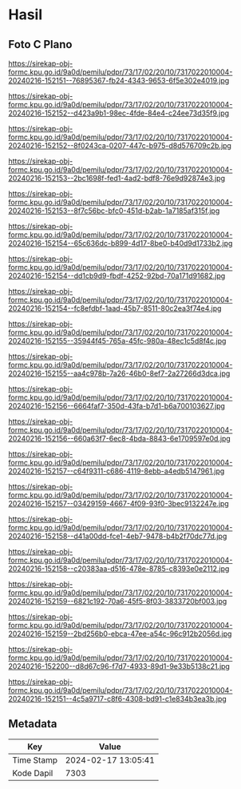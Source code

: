 # Hasil

## Foto C Plano

https://sirekap-obj-formc.kpu.go.id/9a0d/pemilu/pdpr/73/17/02/20/10/7317022010004-20240216-152151--76895367-fb24-4343-9653-6f5e302e4019.jpg

https://sirekap-obj-formc.kpu.go.id/9a0d/pemilu/pdpr/73/17/02/20/10/7317022010004-20240216-152152--d423a9b1-98ec-4fde-84e4-c24ee73d35f9.jpg

https://sirekap-obj-formc.kpu.go.id/9a0d/pemilu/pdpr/73/17/02/20/10/7317022010004-20240216-152152--8f0243ca-0207-447c-b975-d8d576709c2b.jpg

https://sirekap-obj-formc.kpu.go.id/9a0d/pemilu/pdpr/73/17/02/20/10/7317022010004-20240216-152153--2bc1698f-fed1-4ad2-bdf8-76e9d92874e3.jpg

https://sirekap-obj-formc.kpu.go.id/9a0d/pemilu/pdpr/73/17/02/20/10/7317022010004-20240216-152153--8f7c56bc-bfc0-451d-b2ab-1a7185af315f.jpg

https://sirekap-obj-formc.kpu.go.id/9a0d/pemilu/pdpr/73/17/02/20/10/7317022010004-20240216-152154--65c636dc-b899-4d17-8be0-b40d9d1733b2.jpg

https://sirekap-obj-formc.kpu.go.id/9a0d/pemilu/pdpr/73/17/02/20/10/7317022010004-20240216-152154--dd1cb9d9-fbdf-4252-92bd-70a171d91682.jpg

https://sirekap-obj-formc.kpu.go.id/9a0d/pemilu/pdpr/73/17/02/20/10/7317022010004-20240216-152154--fc8efdbf-1aad-45b7-8511-80c2ea3f74e4.jpg

https://sirekap-obj-formc.kpu.go.id/9a0d/pemilu/pdpr/73/17/02/20/10/7317022010004-20240216-152155--35944f45-765a-45fc-980a-48ec1c5d8f4c.jpg

https://sirekap-obj-formc.kpu.go.id/9a0d/pemilu/pdpr/73/17/02/20/10/7317022010004-20240216-152155--aa4c978b-7a26-46b0-8ef7-2a27266d3dca.jpg

https://sirekap-obj-formc.kpu.go.id/9a0d/pemilu/pdpr/73/17/02/20/10/7317022010004-20240216-152156--6664faf7-350d-43fa-b7d1-b6a700103627.jpg

https://sirekap-obj-formc.kpu.go.id/9a0d/pemilu/pdpr/73/17/02/20/10/7317022010004-20240216-152156--660a63f7-6ec8-4bda-8843-6e1709597e0d.jpg

https://sirekap-obj-formc.kpu.go.id/9a0d/pemilu/pdpr/73/17/02/20/10/7317022010004-20240216-152157--c64f9311-c686-4119-8ebb-a4edb5147961.jpg

https://sirekap-obj-formc.kpu.go.id/9a0d/pemilu/pdpr/73/17/02/20/10/7317022010004-20240216-152157--03429159-4667-4f09-93f0-3bec9132247e.jpg

https://sirekap-obj-formc.kpu.go.id/9a0d/pemilu/pdpr/73/17/02/20/10/7317022010004-20240216-152158--d41a00dd-fce1-4eb7-9478-b4b2f70dc77d.jpg

https://sirekap-obj-formc.kpu.go.id/9a0d/pemilu/pdpr/73/17/02/20/10/7317022010004-20240216-152158--c20383aa-d516-478e-8785-c8393e0e2112.jpg

https://sirekap-obj-formc.kpu.go.id/9a0d/pemilu/pdpr/73/17/02/20/10/7317022010004-20240216-152159--6821c192-70a6-45f5-8f03-3833720bf003.jpg

https://sirekap-obj-formc.kpu.go.id/9a0d/pemilu/pdpr/73/17/02/20/10/7317022010004-20240216-152159--2bd256b0-ebca-47ee-a54c-96c912b2056d.jpg

https://sirekap-obj-formc.kpu.go.id/9a0d/pemilu/pdpr/73/17/02/20/10/7317022010004-20240216-152200--d8d67c96-f7d7-4933-89d1-9e33b5138c21.jpg

https://sirekap-obj-formc.kpu.go.id/9a0d/pemilu/pdpr/73/17/02/20/10/7317022010004-20240216-152151--4c5a9717-c8f6-4308-bd91-c1e834b3ea3b.jpg


## Metadata

| Key        | Value               |
| ---------- | ------------------- |
| Time Stamp | 2024-02-17 13:05:41 |
| Kode Dapil | 7303                |



